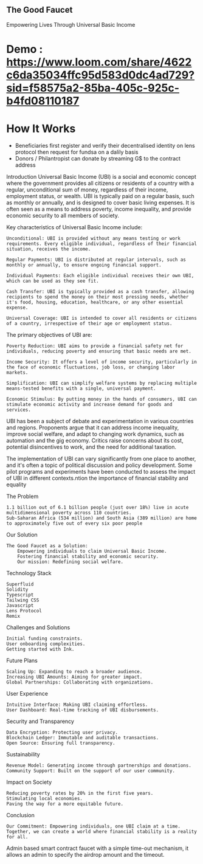 
## The Good Faucet

Empowering Lives Through Universal Basic Income

# Demo : https://www.loom.com/share/4622c6da35034ffc95d583d0dc4ad729?sid=f58575a2-85ba-405c-925c-b4fd08110187

# How It Works

   - Beneficiaries  first register and verify their decentralised identity on lens protocol then request for fundsa on a dalily basis
   - Donors / Philantropist can donate by streaming G$ to the contract address


Introduction Universal Basic Income (UBI) is a social and economic concept where the government provides all citizens or residents of a country with a regular, unconditional sum of money, regardless of their income, employment status, or wealth. UBI is typically paid on a regular basis, such as monthly or annually, and is designed to cover basic living expenses. It is often seen as a means to address poverty, income inequality, and provide economic security to all members of society.

Key characteristics of Universal Basic Income include:

    Unconditional: UBI is provided without any means testing or work requirements. Every eligible individual, regardless of their financial situation, receives the income.

    Regular Payments: UBI is distributed at regular intervals, such as monthly or annually, to ensure ongoing financial support.

    Individual Payments: Each eligible individual receives their own UBI, which can be used as they see fit.

    Cash Transfer: UBI is typically provided as a cash transfer, allowing recipients to spend the money on their most pressing needs, whether it's food, housing, education, healthcare, or any other essential expense.

    Universal Coverage: UBI is intended to cover all residents or citizens of a country, irrespective of their age or employment status.

The primary objectives of UBI are:

    Poverty Reduction: UBI aims to provide a financial safety net for individuals, reducing poverty and ensuring that basic needs are met.

    Income Security: It offers a level of income security, particularly in the face of economic fluctuations, job loss, or changing labor markets.

    Simplification: UBI can simplify welfare systems by replacing multiple means-tested benefits with a single, universal payment.

    Economic Stimulus: By putting money in the hands of consumers, UBI can stimulate economic activity and increase demand for goods and services.

UBI has been a subject of debate and experimentation in various countries and regions. Proponents argue that it can address income inequality, improve social welfare, and adapt to changing work dynamics, such as automation and the gig economy. Critics raise concerns about its cost, potential disincentives to work, and the need for additional taxation.

The implementation of UBI can vary significantly from one place to another, and it's often a topic of political discussion and policy development. Some pilot programs and experiments have been conducted to assess the impact of UBI in different contexts.ntion the importance of financial stability and equality

The Problem

    1.1 billion out of 6.1 billion people (just over 18%) live in acute multidimensional poverty across 110 countries. 
    Sub-Saharan Africa (534 million) and South Asia (389 million) are home to approximately five out of every six poor people

Our Solution

    The Good Faucet as a Solution:
        Empowering individuals to claim Universal Basic Income.
        Fostering financial stability and economic security.
        Our mission: Redefining social welfare.


Technology Stack

    Superfluid
    Solidity
    Typescript
    Tailwing CSS
    Javascript
    Lens Protocol
    Remix
    

Challenges and Solutions

    Initial funding constraints.
    User onboarding complexities.
    Getting started with Ink.

Future Plans

    Scaling Up: Expanding to reach a broader audience.
    Increasing UBI Amounts: Aiming for greater impact.
    Global Partnerships: Collaborating with organizations.

User Experience

    Intuitive Interface: Making UBI claiming effortless.
    User Dashboard: Real-time tracking of UBI disbursements.

Security and Transparency

    Data Encryption: Protecting user privacy.
    Blockchain Ledger: Immutable and auditable transactions.
    Open Source: Ensuring full transparency.

Sustainability

    Revenue Model: Generating income through partnerships and donations.
    Community Support: Built on the support of our user community.

Impact on Society

    Reducing poverty rates by 20% in the first five years.
    Stimulating local economies.
    Paving the way for a more equitable future.

Conclusion

    Our Commitment: Empowering individuals, one UBI claim at a time.
    Together, we can create a world where financial stability is a reality for all.

Admin based smart contract faucet with a simple time-out mechanism, it allows an admin to specify the airdrop amount and the timeout.